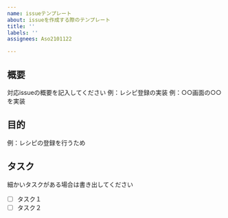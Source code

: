 ```yaml
---
name: issueテンプレート
about: issueを作成する際のテンプレート
title: ''
labels: ''
assignees: Aso2101122

---
```


## 概要
対応issueの概要を記入してください
例：レシピ登録の実装
例：○○画面の○○を実装

## 目的
例：レシピの登録を行うため

## タスク
細かいタスクがある場合は書き出してください
- [ ] タスク１
- [ ] タスク２
